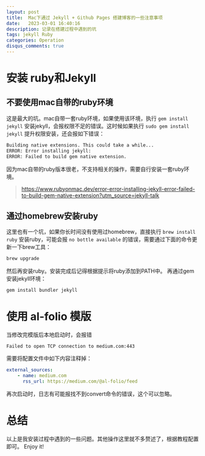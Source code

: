 ```yaml
---
layout: post
title:  Mac下通过 Jekyll + Github Pages 搭建博客的一些注意事项
date:   2023-03-01 16:40:16
description: 记录在搭建过程中遇到的坑
tags: jekyll Ruby
categories: Operation
disqus_comments: true
---
```

# 安装 ruby和Jekyll

## 不要使用mac自带的ruby环境

这是最大的坑。mac自带一套ruby环境，如果使用该环境，执行 `gem install jekyll` 安装jekyll，会报权限不足的错误。这时候如果执行 `sudo gem install jekyll` 提升权限安装，还会报如下错误：
```bash
Building native extensions. This could take a while...
ERROR: Error installing jekyll:
ERROR: Failed to build gem native extension.
```
因为mac自带的ruby版本很老，不支持相关的操作，需要自行安装一套ruby环境。

> https://www.rubyonmac.dev/error-error-installing-jekyll-error-failed-to-build-gem-native-extension?utm_source=jekyll-talk

## 通过homebrew安装ruby

这里也有一个坑，如果你长时间没有使用过homebrew，直接执行 `brew install ruby` 安装ruby，可能会报 `no bottle available` 的错误，需要通过下面的命令更新一下brew工具：
```bash
brew upgrade
```
然后再安装ruby。安装完成后记得根据提示将ruby添加到PATH中。
再通过gem安装jekyll环境：
```bash
gem install bundler jekyll
```

# 使用 al-folio 模版

当修改完模版后本地启动时，会报错
```
Failed to open TCP connection to medium.com:443
```
需要将配置文件中如下内容注释掉：
```yml
external_sources:
	- name: medium.com
	  rss_url: https://medium.com/@al-folio/feed
```

再次启动时，日志有可能报找不到convert命令的错误，这个可以忽略。

# 总结

以上是我安装过程中遇到的一些问题。其他操作这里就不多赘述了，根据教程配置即可。
Enjoy it!